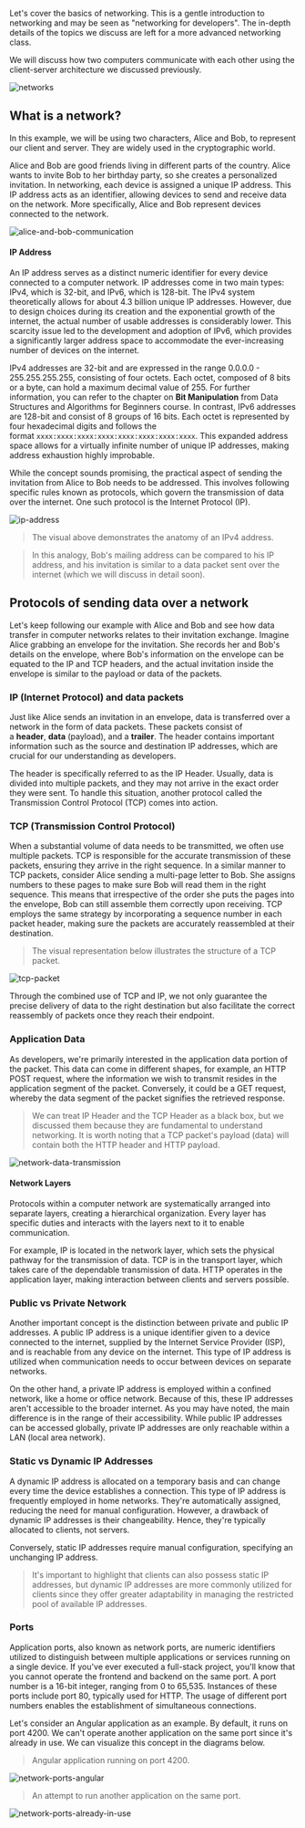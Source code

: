 
Let's cover the basics of networking. This is a gentle introduction to networking and may be seen as "networking for developers". The in-depth details of the topics we discuss are left for a more advanced networking class.

We will discuss how two computers communicate with each other using the client-server architecture we discussed previously.

![networks](https://imagedelivery.net/CLfkmk9Wzy8_9HRyug4EVA/d328b098-0f82-4df6-475f-9b614d002400/sharpen=1)

## What is a network?

In this example, we will be using two characters, Alice and Bob, to represent our client and server. They are widely used in the cryptographic world.

Alice and Bob are good friends living in different parts of the country. Alice wants to invite Bob to her birthday party, so she creates a personalized invitation. In networking, each device is assigned a unique IP address. This IP address acts as an identifier, allowing devices to send and receive data on the network. More specifically, Alice and Bob represent devices connected to the network.

![alice-and-bob-communication](https://imagedelivery.net/CLfkmk9Wzy8_9HRyug4EVA/77a9bb3d-2afc-42bd-184b-49e955798400/sharpen=1)

#### IP Address

An IP address serves as a distinct numeric identifier for every device connected to a computer network. IP addresses come in two main types: IPv4, which is 32-bit, and IPv6, which is 128-bit. The IPv4 system theoretically allows for about 4.3 billion unique IP addresses. However, due to design choices during its creation and the exponential growth of the internet, the actual number of usable addresses is considerably lower. This scarcity issue led to the development and adoption of IPv6, which provides a significantly larger address space to accommodate the ever-increasing number of devices on the internet.

IPv4 addresses are 32-bit and are expressed in the range 0.0.0.0 - 255.255.255.255, consisting of four octets. Each octet, composed of 8 bits or a byte, can hold a maximum decimal value of 255. For further information, you can refer to the chapter on **Bit Manipulation** from Data Structures and Algorithms for Beginners course. In contrast, IPv6 addresses are 128-bit and consist of 8 groups of 16 bits. Each octet is represented by four hexadecimal digits and follows the format `xxxx:xxxx:xxxx:xxxx:xxxx:xxxx:xxxx:xxxx`. This expanded address space allows for a virtually infinite number of unique IP addresses, making address exhaustion highly improbable.

While the concept sounds promising, the practical aspect of sending the invitation from Alice to Bob needs to be addressed. This involves following specific rules known as protocols, which govern the transmission of data over the internet. One such protocol is the Internet Protocol (IP).

![ip-address](https://imagedelivery.net/CLfkmk9Wzy8_9HRyug4EVA/1501bae9-860d-4751-5436-fff0382def00/sharpen=1)

> The visual above demonstrates the anatomy of an IPv4 address.

> In this analogy, Bob's mailing address can be compared to his IP address, and his invitation is similar to a data packet sent over the internet (which we will discuss in detail soon).

## Protocols of sending data over a network

Let's keep following our example with Alice and Bob and see how data transfer in computer networks relates to their invitation exchange. Imagine Alice grabbing an envelope for the invitation. She records her and Bob's details on the envelope, where Bob's information on the envelope can be equated to the IP and TCP headers, and the actual invitation inside the envelope is similar to the payload or data of the packets.

### IP (Internet Protocol) and data packets

Just like Alice sends an invitation in an envelope, data is transferred over a network in the form of data packets. These packets consist of a **header**, **data** (payload), and a **trailer**. The header contains important information such as the source and destination IP addresses, which are crucial for our understanding as developers.

The header is specifically referred to as the IP Header. Usually, data is divided into multiple packets, and they may not arrive in the exact order they were sent. To handle this situation, another protocol called the Transmission Control Protocol (TCP) comes into action.

### TCP (Transmission Control Protocol)

When a substantial volume of data needs to be transmitted, we often use multiple packets. TCP is responsible for the accurate transmission of these packets, ensuring they arrive in the right sequence. In a similar manner to TCP packets, consider Alice sending a multi-page letter to Bob. She assigns numbers to these pages to make sure Bob will read them in the right sequence. This means that irrespective of the order she puts the pages into the envelope, Bob can still assemble them correctly upon receiving. TCP employs the same strategy by incorporating a sequence number in each packet header, making sure the packets are accurately reassembled at their destination.

> The visual representation below illustrates the structure of a TCP packet.

![tcp-packet](https://imagedelivery.net/CLfkmk9Wzy8_9HRyug4EVA/7a5ddfe3-fa6f-42d5-715e-89fc2e3f1000/sharpen=1)

Through the combined use of TCP and IP, we not only guarantee the precise delivery of data to the right destination but also facilitate the correct reassembly of packets once they reach their endpoint.

### Application Data

As developers, we're primarily interested in the application data portion of the packet. This data can come in different shapes, for example, an HTTP POST request, where the information we wish to transmit resides in the application segment of the packet. Conversely, it could be a GET request, whereby the data segment of the packet signifies the retrieved response.

> We can treat IP Header and the TCP Header as a black box, but we discussed them because they are fundamental to understand networking. It is worth noting that a TCP packet's payload (data) will contain both the HTTP header and HTTP payload.

![network-data-transmission](https://imagedelivery.net/CLfkmk9Wzy8_9HRyug4EVA/d39ff17d-3a6f-4584-5d92-e84f3246f400/sharpen=1)

#### Network Layers

Protocols within a computer network are systematically arranged into separate layers, creating a hierarchical organization. Every layer has specific duties and interacts with the layers next to it to enable communication.

For example, IP is located in the network layer, which sets the physical pathway for the transmission of data. TCP is in the transport layer, which takes care of the dependable transmission of data. HTTP operates in the application layer, making interaction between clients and servers possible.

### Public vs Private Network

Another important concept is the distinction between private and public IP addresses. A public IP address is a unique identifier given to a device connected to the internet, supplied by the Internet Service Provider (ISP), and is reachable from any device on the internet. This type of IP address is utilized when communication needs to occur between devices on separate networks.

On the other hand, a private IP address is employed within a confined network, like a home or office network. Because of this, these IP addresses aren't accessible to the broader internet. As you may have noted, the main difference is in the range of their accessibility. While public IP addresses can be accessed globally, private IP addresses are only reachable within a LAN (local area network).

### Static vs Dynamic IP Addresses

A dynamic IP address is allocated on a temporary basis and can change every time the device establishes a connection. This type of IP address is frequently employed in home networks. They're automatically assigned, reducing the need for manual configuration. However, a drawback of dynamic IP addresses is their changeability. Hence, they're typically allocated to clients, not servers.

Conversely, static IP addresses require manual configuration, specifying an unchanging IP address.

> It's important to highlight that clients can also possess static IP addresses, but dynamic IP addresses are more commonly utilized for clients since they offer greater adaptability in managing the restricted pool of available IP addresses.

### Ports

Application ports, also known as network ports, are numeric identifiers utilized to distinguish between multiple applications or services running on a single device. If you've ever executed a full-stack project, you'll know that you cannot operate the frontend and backend on the same port. A port number is a 16-bit integer, ranging from 0 to 65,535. Instances of these ports include port 80, typically used for HTTP. The usage of different port numbers enables the establishment of simultaneous connections.

Let's consider an Angular application as an example. By default, it runs on port 4200. We can't operate another application on the same port since it's already in use. We can visualize this concept in the diagrams below.

> Angular application running on port 4200.

![network-ports-angular](https://imagedelivery.net/CLfkmk9Wzy8_9HRyug4EVA/bd9e19a6-f624-452f-081a-fce58c11aa00/sharpen=1)

> An attempt to run another application on the same port.

![network-ports-already-in-use](https://imagedelivery.net/CLfkmk9Wzy8_9HRyug4EVA/633bba1b-a827-4097-31ab-014bdc20f200/sharpen=1)